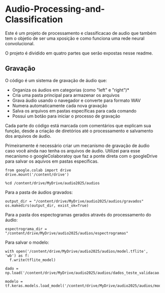 # Audio-Processing-and-Classification

Este é um projeto de processamento e classificacao de audio que também tem o objetio de ser uma xposição e como funciona uma rede neural convolucional.

O projeto é dividido em quatro partes que serão expostas nesse readme.

## Gravação

O código é um sistema de gravação de áudio que:

- Organiza os áudios em categorias (como "left" e "right")*
- Cria uma pasta principal para armazenar os arquivos
- Grava áudio usando o navegador e converte para formato WAV
- Numera automaticamente cada nova gravação
- Salva os arquivos em pastas específicas para cada comando
- Possui um botão para iniciar o processo de gravação

Cada parte do código está marcada com comentários que explicam sua função, desde a criação de diretórios até o processamento e salvamento dos arquivos de áudio.


Primeiramente é necessário criar um mecanismo de gravação de áudio caso você ainda nao tenha os arquivos de áudio. Utilizei para esse mecanismo o googleColaboratoy que faz a ponte direta com o googleDrive para salvar os aquivos em pastas específicas.

    from google.colab import drive
    drive.mount('/content/drive')

    %cd /content/drive/MyDrive/audio2025/audios

Para a pasta de áudios gravados:

    output_dir = "/content/drive/MyDrive/audio2025/audios/gravados"  
    os.makedirs(output_dir, exist_ok=True)

Para a pasta dos espectogramas gerados através do processamento do áudio:

    espectrograma_dir = "/content/drive/MyDrive/audio2025/audios/espectrogramas"

Para salvar o modelo:

    with open('/content/drive/MyDrive/audio2025/audios/model.tflite', 'wb') as f:
      f.write(tflite_model)

    dado = np.load('/content/drive/MyDrive/audio2025/audios/dados_teste_validacao.npz')

    modelo = tf.keras.models.load_model('/content/drive/MyDrive/audio2025/audios/modelo.keras')



